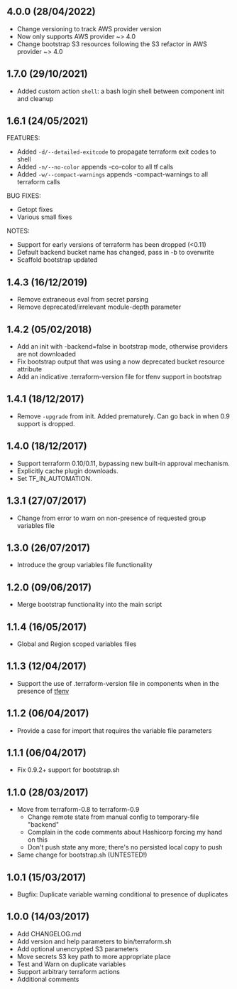## 4.0.0 (28/04/2022)

 * Change versioning to track AWS provider version
 * Now only supports AWS provider ~> 4.0
 * Change bootstrap S3 resources following the S3 refactor in AWS provider ~> 4.0

## 1.7.0 (29/10/2021)

 * Added custom action `shell`: a bash login shell between component init and cleanup

## 1.6.1 (24/05/2021)

FEATURES:

 * Added `-d/--detailed-exitcode` to propagate terraform exit codes to shell
 * Added `-n/--no-color` appends -co-color to all tf calls
 * Added `-w/--compact-warnings` appends -compact-warnings to all terraform calls

BUG FIXES:

 * Getopt fixes
 * Various small fixes

NOTES:

 * Support for early versions of terraform has been dropped (<0.11)
 * Default backend bucket name has changed, pass in -b to overwrite
 * Scaffold bootstrap updated

## 1.4.3 (16/12/2019)

 * Remove extraneous eval from secret parsing
 * Remove deprecated/irrelevant module-depth parameter

## 1.4.2 (05/02/2018)

 * Add an init with -backend=false in bootstrap mode, otherwise providers are not downloaded
 * Fix bootstrap output that was using a now deprecated bucket resource attribute
 * Add an indicative .terraform-version file for tfenv support in bootstrap

## 1.4.1 (18/12/2017)

 * Remove `-upgrade` from init. Added prematurely. Can go back in when 0.9 support is dropped.

## 1.4.0 (18/12/2017)

 * Support terraform 0.10/0.11, bypassing new built-in approval mechanism.
 * Explicitly cache plugin downloads.
 * Set TF_IN_AUTOMATION.

## 1.3.1 (27/07/2017)

 * Change from error to warn on non-presence of requested group variables file

## 1.3.0 (26/07/2017)

 * Introduce the group variables file functionality

## 1.2.0 (09/06/2017)

 * Merge bootstrap functionality into the main script

## 1.1.4 (16/05/2017)

 * Global and Region scoped variables files

## 1.1.3 (12/04/2017)

 * Support the use of .terraform-version file in components when in the presence of [tfenv](https://github.com/kamatama41/tfenv)

## 1.1.2 (06/04/2017)

 * Provide a case for import that requires the variable file parameters

## 1.1.1 (06/04/2017)

 * Fix 0.9.2+ support for bootstrap.sh

## 1.1.0 (28/03/2017)

 * Move from terraform-0.8 to terraform-0.9
   * Change remote state from manual config to temporary-file "backend"
   * Complain in the code comments about Hashicorp forcing my hand on this
   * Don't push state any more; there's no persisted local copy to push
 * Same change for bootstrap.sh (UNTESTED!)

## 1.0.1 (15/03/2017)

 * Bugfix: Duplicate variable warning conditional to presence of duplicates

## 1.0.0 (14/03/2017)

 * Add CHANGELOG.md
 * Add version and help parameters to bin/terraform.sh
 * Add optional unencrypted S3 parameters
 * Move secrets S3 key path to more appropriate place
 * Test and Warn on duplicate variables
 * Support arbitrary terraform actions
 * Additional comments
